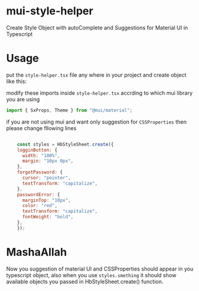 # mui-style-helper
Create Style Object with autoComplete and Suggestions for Material UI in Typescript



# Usage

put the `style-helper.tsx` file any where in your project and create object like this:

modify these imports inside `style-helper.tsx` accrding to which mui library you are using 
```javascript
import { SxProps, Theme } from "@mui/material";
```

if you are not using mui and want only suggestion for `CSSProperties` then please change fllowing lines
```javascript


```

```javascript 
    const styles = HbStyleSheet.create({
    logginButton: {
      width: "100%",
      margin: "10px 0px",
    },
    forgotPassword: {
      cursor: "pointer",
      textTransform: "capitalize",
    },
    passwordError: {
      marginTop: "10px",
      color: "red",
      textTransform: "capitalize",
      fontWeight: "bold",
    },
    });
```
    
# MashaAllah
Now you suggestion of material UI and CSSProperties should appear in you typescript object, also when you use `styles.smething` it should show available objects you passed in HbStyleSheet.create() function.


